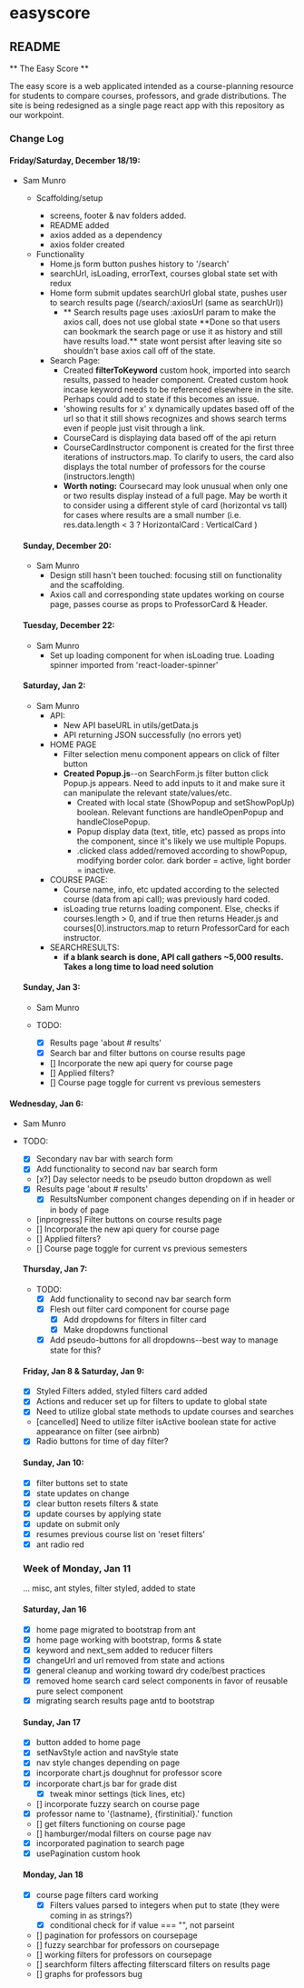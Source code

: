 # easyscore

## README

** The Easy Score **

The easy score is a web applicated intended as a course-planning resource for students to compare courses, professors, and grade distributions. The site is being redesigned as a single page react app with this repository as our workpoint.

### Change Log

#### Friday/Saturday, December 18/19:

- Sam Munro

  - Scaffolding/setup

    - screens, footer & nav folders added.
    - README added
    - axios added as a dependency
    - axios folder created

  * Functionality
    - Home.js form button pushes history to '/search'
    - searchUrl, isLoading, errorText, courses global state set with redux
    - Home form submit updates searchUrl global state, pushes user to search results page (/search/:axiosUrl (same as searchUrl))
      - ** Search results page uses :axiosUrl param to make the axios call, does not use global state **Done so that users can bookmark the search page or use it as history and still have results load.\*\* state wont persist after leaving site so shouldn't base axios call off of the state.
    * Search Page:
      - Created **filterToKeyword** custom hook, imported into search results, passed to header component. Created custom hook incase keyword needs to be referenced elsewhere in the site. Perhaps could add to state if this becomes an issue.
      - 'showing results for x' x dynamically updates based off of the url so that it still shows recognizes and shows search terms even if people just visit through a link.
      - CourseCard is displaying data based off of the api return
      - CourseCardInstructor component is created for the first three iterations of instructors.map. To clarify to users, the card also displays the total number of professors for the course (instructors.length)
      * **Worth noting:** Coursecard may look unusual when only one or two results display instead of a full page. May be worth it to consider using a different style of card (horizontal vs tall) for cases where results are a small number (i.e. res.data.length < 3 ? HorizontalCard : VerticalCard )

  #### Sunday, December 20:

  - Sam Munro
    - Design still hasn't been touched: focusing still on functionality and the scaffolding.
    * Axios call and corresponding state updates working on course page, passes course as props to ProfessorCard & Header.

  #### Tuesday, December 22:

  - Sam Munro
    - Set up loading component for when isLoading true. Loading spinner imported from 'react-loader-spinner'

  #### Saturday, Jan 2:

  - Sam Munro
    - API:
      - New API baseURL in utils/getData.js
      - API returning JSON successfully (no errors yet)
    - HOME PAGE
      - Filter selection menu component appears on click of filter button
      * **Created Popup.js**--on SearchForm.js filter button click Popup.js appears. Need to add inputs to it and make sure it can manipulate the relevant state/values/etc.
        - Created with local state (ShowPopup and setShowPopUp) boolean. Relevant functions are handleOpenPopup and handleClosePopup.
        * Popup display data (text, title, etc) passed as props into the component, since it's likely we use multiple Popups.
        * .clicked class added/removed according to showPopup, modifying border color. dark border = active, light border = inactive.
    * COURSE PAGE:
      - Course name, info, etc updated according to the selected course (data from api call); was previously hard coded.
      * isLoading true returns loading component. Else, checks if courses.length > 0, and if true then returns Header.js and courses[0].instructors.map to return ProfessorCard for each instructor.
    * SEARCHRESULTS:
      - **if a blank search is done, API call gathers ~5,000 results. Takes a long time to load need solution**

  #### Sunday, Jan 3:

  - Sam Munro

  - TODO:

    - [x] Results page 'about # results'
    - [x] Search bar and filter buttons on course results page
    - [] Incorporate the new api query for course page
    - [] Applied filters?
    - [] Course page toggle for current vs previous semesters

#### Wednesday, Jan 6:

- Sam Munro

- TODO:

  - [x] Secondary nav bar with search form
  - [x] Add functionality to second nav bar search form
  - [x?] Day selector needs to be pseudo button dropdown as well
  - [x] Results page 'about # results'
    - [x] ResultsNumber component changes depending on if in header or in body of page
  - [inprogress] Filter buttons on course results page
  - [] Incorporate the new api query for course page
  - [] Applied filters?
  - [] Course page toggle for current vs previous semesters

  #### Thursday, Jan 7:

  - TODO:
    - [x] Add functionality to second nav bar search form
    * [x] Flesh out filter card component for course page
      - [x] Add dropdowns for filters in filter card
      - [x] Make dropdowns functional
    * [x] Add pseudo-buttons for all dropdowns--best way to manage state for this?

  #### Friday, Jan 8 & Saturday, Jan 9:

  - [x] Styled Filters added, styled filters card added
  - [x] Actions and reducer set up for filters to update to global state
  - [x] Need to utilize global state methods to update courses and searches
  - [cancelled] Need to utilize filter isActive boolean state for active appearance on filter (see airbnb)
  - [x] Radio buttons for time of day filter?

  #### Sunday, Jan 10:

  - [x] filter buttons set to state
  - [x] state updates on change
  - [x] clear button resets filters & state
  - [x] update courses by applying state
  - [x] update on submit only
  - [x] resumes previous course list on 'reset filters'
  - [x] ant radio red

  ### Week of Monday, Jan 11

  ... misc, ant styles, filter styled, added to state

  #### Saturday, Jan 16

  - [x] home page migrated to bootstrap from ant
  - [x] home page working with bootstrap, forms & state
  - [x] keyword and next_sem added to reducer filters
  - [x] changeUrl and url removed from state and actions
  - [x] general cleanup and working toward dry code/best practices
  - [x] removed home search card select components in favor of reusable pure select component
  - [x] migrating search results page antd to bootstrap

  #### Sunday, Jan 17

  - [x] button added to home page
  - [x] setNavStyle action and navStyle state
  - [x] nav style changes depending on page
  - [x] incorporate chart.js doughnut for professor score
  - [x] incorporate chart.js bar for grade dist
    - [x] tweak minor settings (tick lines, etc)
  - [] incorporate fuzzy search on course page
  - [x] professor name to '{lastname}, {firstinitial}.' function
  - [] get filters functioning on course page
  - [] hamburger/modal filters on course page nav
  - [x] incorporated pagination to search page
  - [x] usePagination custom hook

  #### Monday, Jan 18

  - [x] course page filters card working
    - [x] Filters values parsed to integers when put to state (they were coming in as strings?)
    - [x] conditional check for if value === "", not parseint
  - [] pagination for professors on coursepage
  - [] fuzzy searchbar for professors on coursepage
  - [] working filters for professors on coursepage
  - [] searchform filters affecting filterscard filters on results page
  - [] graphs for professors bug
